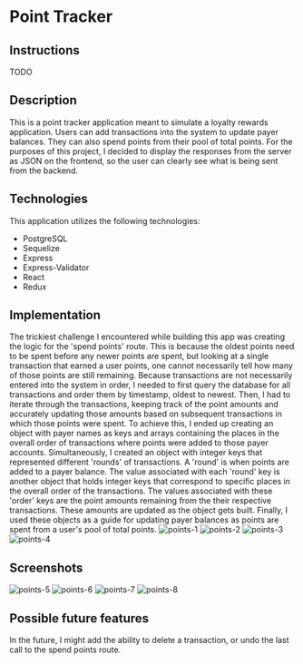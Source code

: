 # Point Tracker
## Instructions
TODO
## Description
This is a point tracker application meant to simulate a loyalty rewards application. Users can add transactions into the system to update payer balances. They can also spend points from their pool of total points. For the purposes of this project, I decided to display the responses from the server as JSON on the frontend, so the user can clearly see what is being sent from the backend.
## Technologies
This application utilizes the following technologies:
- PostgreSQL
- Sequelize
- Express
- Express-Validator
- React
- Redux
## Implementation
The trickiest challenge I encountered while building this app was creating the logic for the 'spend points' route. This is because the oldest points need to be spent before any newer points are spent, but looking at a single transaction that earned a user points, one cannot necessarily tell how many of those points are still remaining. Because transactions are not necessarily entered into the system in order, I needed to first query the database for all transactions and order them by timestamp, oldest to newest. Then, I had to iterate through the transactions, keeping track of the point amounts and accurately updating those amounts based on subsequent transactions in which those points were spent. To achieve this, I ended up creating an object with payer names as keys and arrays containing the places in the overall order of transactions where points were added to those payer accounts. Simultaneously, I created an object with integer keys that represented different 'rounds' of transactions. A 'round' is when points are added to a payer balance. The value associated with each 'round' key is another object that holds integer keys that correspond to specific places in the overall order of the transactions. The values associated with these 'order' keys are the point amounts remaining from the their respective transactions. These amounts are updated as the object gets built. Finally, I used these objects as a guide for updating payer balances as points are spent from a user's pool of total points.
![points-1](https://user-images.githubusercontent.com/88861592/170299313-9a94962a-e539-43b4-80f1-16fddcd8c421.PNG)
![points-2](https://user-images.githubusercontent.com/88861592/170299416-0284625b-5e6b-4ecf-8efe-51500bdce1cf.PNG)
![points-3](https://user-images.githubusercontent.com/88861592/170299489-1045f40e-724c-4acc-9c58-bf46a1f4df20.PNG)
![points-4](https://user-images.githubusercontent.com/88861592/170299560-8684709d-61f2-4fe2-b8d5-452e813217e0.PNG)
## Screenshots
![points-5](https://user-images.githubusercontent.com/88861592/170304193-2bead6b7-1927-4406-981b-ec551e9d6697.PNG)
![points-6](https://user-images.githubusercontent.com/88861592/170304255-afcaad45-f716-4acc-b464-fb0e1ea2d82e.PNG)
![points-7](https://user-images.githubusercontent.com/88861592/170304328-2971c65e-9d9b-4884-a0be-e7a57ce3e973.PNG)
![points-8](https://user-images.githubusercontent.com/88861592/170304405-35ca9066-fbde-4a40-bdec-f4e9a71adc5d.PNG)
## Possible future features
In the future, I might add the ability to delete a transaction, or undo the last call to the spend points route.
